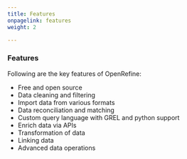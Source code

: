 ```yaml
---
title: Features
onpagelink: features
weight: 2

---
```


### Features

Following are the key features of OpenRefine:

- Free and open source
- Data cleaning and filtering
- Import data from various formats
- Data reconciliation and matching
- Custom query language with GREL and python support
- Enrich data via APIs
- Transformation of data
- Linking data
- Advanced data operations
 